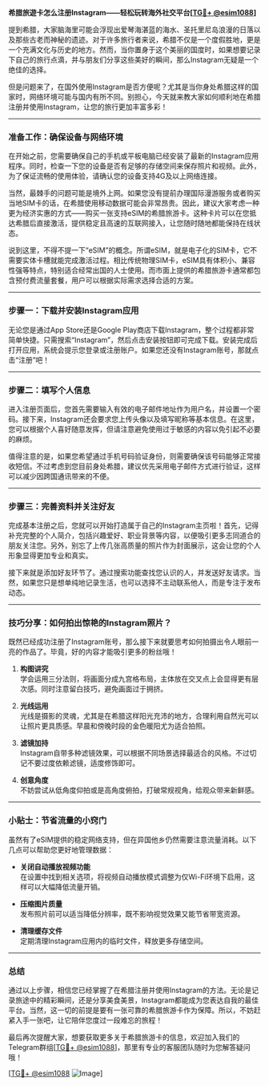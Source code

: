 **希腊旅遊卡怎么注册Instagram——轻松玩转海外社交平台[[TG💪+ @esim1088](https://t.me/s/esim1088)]**

提到希腊，大家脑海里可能会浮现出爱琴海湛蓝的海水、圣托里尼岛浪漫的日落以及那些古老而神秘的遗迹。对于许多旅行者来说，希腊不仅是一个度假胜地，更是一个充满文化与历史的地方。然而，当你置身于这个美丽的国度时，如果想要记录下自己的旅行点滴，并与朋友们分享这些美好的瞬间，那么Instagram无疑是一个绝佳的选择。

但是问题来了，在国外使用Instagram是否方便呢？尤其是当你身处希腊这样的国家时，网络环境可能与国内有所不同。别担心，今天就来教大家如何顺利地在希腊注册并使用Instagram，让您的旅行更加丰富多彩！

---

### 准备工作：确保设备与网络环境

在开始之前，您需要确保自己的手机或平板电脑已经安装了最新的Instagram应用程序。同时，检查一下您的设备是否有足够的存储空间来保存照片和视频。此外，为了保证流畅的使用体验，请确认您的设备支持4G及以上网络连接。

当然，最棘手的问题可能是境外上网。如果您没有提前办理国际漫游服务或者购买当地SIM卡的话，在希腊使用移动数据可能会非常昂贵。因此，建议大家考虑一种更为经济实惠的方式——购买一张支持eSIM的希腊旅游卡。这种卡片可以在您抵达希腊后直接激活，提供稳定且高速的互联网接入，让您随时随地都能保持在线状态。

说到这里，不得不提一下“eSIM”的概念。所谓eSIM，就是电子化的SIM卡，它不需要实体卡槽就能完成激活过程。相比传统物理SIM卡，eSIM具有体积小、兼容性强等特点，特别适合经常出国的人士使用。而市面上提供的希腊旅游卡通常都包含预付费流量套餐，用户可以根据实际需求选择合适的方案。

---

### 步骤一：下载并安装Instagram应用

无论您是通过App Store还是Google Play商店下载Instagram，整个过程都非常简单快捷。只需搜索“Instagram”，然后点击安装按钮即可完成下载。安装完成后打开应用，系统会提示您登录或注册账户。如果您还没有Instagram账号，那就点击“注册”吧！

---

### 步骤二：填写个人信息

进入注册页面后，您首先需要输入有效的电子邮件地址作为用户名，并设置一个密码。接下来，Instagram还会要求您上传头像以及填写昵称等基本信息。在这里，您可以根据个人喜好随意发挥，但请注意避免使用过于敏感的内容以免引起不必要的麻烦。

值得注意的是，如果您希望通过手机号码验证身份，则需要确保该号码能够正常接收短信。不过考虑到您目前身处希腊，建议优先采用电子邮件方式进行验证，这样可以减少因跨国通讯带来的不便。

---

### 步骤三：完善资料并关注好友

完成基本注册之后，您就可以开始打造属于自己的Instagram主页啦！首先，记得补充完整的个人简介，包括兴趣爱好、职业背景等内容，以便吸引更多志同道合的朋友关注您。另外，别忘了上传几张高质量的照片作为封面展示，这会让您的个人形象显得更加专业和真实。

接下来就是添加好友环节了。通过搜索功能查找您认识的人，并发送好友请求。当然，如果您只是想单纯地记录生活，也可以选择不主动联系他人，而是专注于发布动态。

---

### 技巧分享：如何拍出惊艳的Instagram照片？

既然已经成功注册了Instagram账号，那么接下来就要思考如何拍摄出令人眼前一亮的作品了。毕竟，好的内容才能吸引更多的粉丝哦！

1. **构图讲究**  
   学会运用三分法则，将画面分成九宫格布局，主体放在交叉点上会显得更有层次感。同时注意留白技巧，避免画面过于拥挤。

2. **光线运用**  
   光线是摄影的灵魂，尤其是在希腊这样阳光充沛的地方，合理利用自然光可以让照片更具质感。早晨和傍晚时段的金色暖阳尤为适合拍照。

3. **滤镜加持**  
   Instagram自带多种滤镜效果，可以根据不同场景选择最适合的风格。不过切记不要过度依赖滤镜，适度修饰即可。

4. **创意角度**  
   不妨尝试从低角度仰拍或是高角度俯拍，打破常规视角，给观众带来新鲜感。

---

### 小贴士：节省流量的小窍门

虽然有了eSIM提供的稳定网络支持，但在异国他乡仍然需要注意流量消耗。以下几点可以帮助您更好地管理数据：

- **关闭自动播放视频功能**  
  在设置中找到相关选项，将视频自动播放模式调整为仅Wi-Fi环境下启用，这样可以大幅降低流量开销。

- **压缩图片质量**  
  发布照片前可以适当降低分辨率，既不影响视觉效果又能节省带宽资源。

- **清理缓存文件**  
  定期清理Instagram应用内的临时文件，释放更多存储空间。

---

### 总结

通过以上步骤，相信您已经掌握了在希腊注册并使用Instagram的方法。无论是记录旅途中的精彩瞬间，还是分享美食美景，Instagram都能成为您表达自我的最佳平台。当然，这一切的前提是要有一张可靠的希腊旅游卡作为保障。所以，不妨赶紧入手一张吧，让它陪伴您度过一段难忘的旅程！

最后再次提醒大家，想要获取更多关于希腊旅游卡的信息，欢迎加入我们的Telegram群组[[TG💪+ @esim1088](https://t.me/s/esim1088)]，那里有专业的客服团队随时为您解答疑问哦！

[[TG💪+ @esim1088](https://t.me/s/esim1088) ![Image](https://i.postimg.cc/4NQfJmqS/Snipaste-2025-05-13-00-14-12.png)]